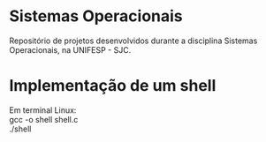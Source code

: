 # Sistemas Operacionais
Repositório de projetos desenvolvidos durante a disciplina Sistemas Operacionais, na UNIFESP - SJC.

# Implementação de um shell
Em terminal Linux:<br/>
gcc -o shell shell.c<br/>
./shell
